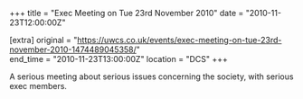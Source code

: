 +++
title = "Exec Meeting on Tue 23rd November 2010"
date = "2010-11-23T12:00:00Z"

[extra]
original = "https://uwcs.co.uk/events/exec-meeting-on-tue-23rd-november-2010-1474489045358/"    
end_time = "2010-11-23T13:00:00Z"
location = "DCS"
+++

A serious meeting about serious issues concerning the society, with serious exec members.

